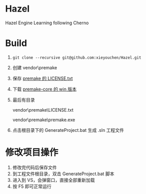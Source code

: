 # Hazel
Hazel Engine Learning following Cherno

# Build

1. `git clone --recursive git@github.com:xieyouchen/Hazel.git` 

2. 创建 vendor\premake

3. 保存 [premake 的 LICENSE.txt](https://github.com/premake/premake-core/blob/master/LICENSE.txt)

4. 下载 [premake-core 的 win 版本](https://github.com/premake/premake-core/releases)

5. 最后有目录

   vendor\premake\LICENSE.txt

   vendor\premake\premake.exe

6. 点击根目录下的 GenerateProject.bat 生成 .sln 工程文件



# 修改项目操作

1. 修改完代码后保存文件
2. 到工程文件根目录，双击 GenerateProject.bat 脚本
3. 进入到 VS，会弹窗口，直接全部重新加载
4. 按 F5 即可正常运行